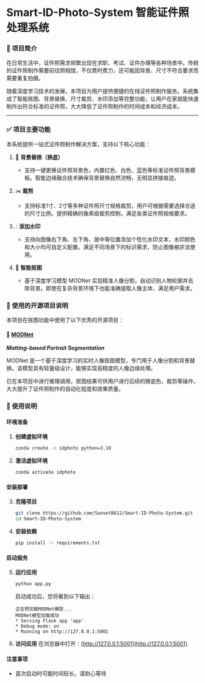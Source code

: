 # Smart-ID-Photo-System 智能证件照处理系统
### 📌 项目简介

在日常生活中，证件照需求频繁出现在求职、考试、证件办理等各种场景中。传统的证件照制作需要前往照相馆，不仅费时费力，还可能因背景、尺寸不符合要求而需要重复拍摄。

随着深度学习技术的发展，本项目为用户提供便捷的在线证件照制作服务。系统集成了智能抠图、背景替换、尺寸裁剪、水印添加等完整功能，让用户在家就能快速制作出符合标准的证件照，大大降低了证件照制作的时间成本和经济成本。

---

### ✅ 项目主要功能

本系统提供一站式证件照制作解决方案，支持以下核心功能：

1. 🎨 **背景替换（换底）**
    
    - 支持一键更换证件照背景色，内置红色、白色、蓝色等标准证件照背景模板。智能边缘融合技术确保背景替换自然流畅，无明显拼接痕迹。
        
2. ✂️ **裁剪**
    
    - 支持标准1寸、2寸等多种证件照尺寸规格裁剪，用户可根据需要选择合适的尺寸比例。提供精确的像素级裁剪控制，满足各类证件照规格要求。
        
3. 💧 **添加水印**
    
    - 支持向图像右下角、左下角、居中等位置添加个性化水印文本，水印颜色和大小均可自定义配置。满足不同场景下的标识需求，防止图像被非法使用。
        
4. 🧠 **智能抠图**
    
    - 基于深度学习模型 MODNet 实现精准人像分割，自动识别人物轮廓并去除背景。即使在复杂背景环境下也能准确提取人像主体，满足用户需求。

### 🧩 使用的开源项目说明

本项目在抠图功能中使用了以下优秀的开源项目：

#### 🔹 [MODNet](https://github.com/ZHKKKe/MODNet)

**_Matting-based Portrait Segmentation_**

MODNet 是一个基于深度学习的实时人像抠图模型，专门用于人像分割和背景替换。该模型具有轻量级设计，能够实现高精度的人像边缘处理。

已在本项目中进行推理调用，抠图结果可供用户进行后续的换底色、裁剪等操作，大大提升了证件照制作的自动化程度和效果质量。

### 🚀 使用说明

#### 环境准备

1. **创建虚拟环境**
    
    ```bash
    conda create -n idphoto python=3.10
    ```
    
2. **激活虚拟环境**
    
    ```bash
    conda activate idphoto
    ```
    

#### 安装部署

3. **克隆项目**
    
    ```bash
    git clone https://github.com/SunsetB612/Smart-ID-Photo-System.git
    cd Smart-ID-Photo-System
    ```
    
4. **安装依赖**
    
    ```bash
    pip install -r requirements.txt
    ```
    

#### 启动服务

5. **运行应用**
    
    ```bash
    python app.py
    ```
    
    启动成功后，您将看到以下输出：
    
    ```
    正在预加载MODNet模型...
    MODNet模型加载成功
    * Serving Flask app 'app'
    * Debug mode: on
    * Running on http://127.0.0.1:5001
    ```
    
6. **访问应用** 在浏览器中打开：[http://127.0.0.1:5001](http://127.0.0.1:5001)

#### 注意事项

- 首次启动时可能时间较长，请耐心等待
